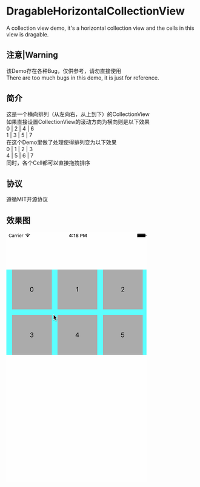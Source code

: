 # DragableHorizontalCollectionView
A collection view demo, it's a horizontal collection view and the cells in this view is dragable.

注意|Warning
---
该Demo存在各种Bug，仅供参考，请勿直接使用  
There are too much bugs in this demo, it is just for reference.

简介
---
这是一个横向排列（从左向右，从上到下）的CollectionView  
如果直接设置CollectionView的滚动方向为横向则是以下效果  
 0 | 2 | 4 | 6  
 1 | 3 | 5 | 7  
在这个Demo里做了处理使得排列变为以下效果  
 0 | 1 | 2 | 3  
 4 | 5 | 6 | 7  
同时，各个Cell都可以直接拖拽排序

协议
---
遵循MIT开源协议

效果图
---
![demo](https://raw.githubusercontent.com/FlyKite/DragableHorizontalCollectionView/master/demo.gif)
